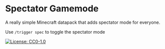 # Spectator Gamemode

A really simple Minecraft datapack that adds spectator mode for everyone.

Use `/trigger spec` to toggle the spectator mode

[![License: CC0-1.0](https://img.shields.io/badge/License-CC0%201.0-lightgrey.svg)](http://creativecommons.org/publicdomain/zero/1.0/)
